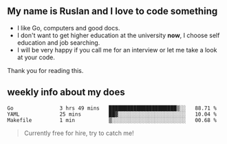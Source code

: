 ## My name is Ruslan and I love to code something

- I like Go, computers and good docs.
- I don't want to get higher education at the university **now**, I choose self education and job searching.
- I will be very happy if you call me for an interview or let me take a look at your code.

Thank you for reading this.

## weekly info about my does
<!--START_SECTION:waka-->
```text
Go               3 hrs 49 mins   ██████████████████████▒░░   88.71 % 
YAML             25 mins         ██▓░░░░░░░░░░░░░░░░░░░░░░   10.04 % 
Makefile         1 min           ▒░░░░░░░░░░░░░░░░░░░░░░░░   00.68 % 
```
<!--END_SECTION:waka-->

> Currently free for hire, try to catch me!
